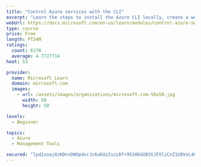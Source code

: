 ```yaml
---
title: "Control Azure services with the CLI"
excerpt: "Learn the steps to install the Azure CLI locally, create a website, and manage Azure resources using the CLI."
webUrl: https://docs.microsoft.com/en-us/learn/modules/control-azure-services-with-cli/
type: course
price: Free
length: PT34M
ratings:
  count: 6170
  average: 4.7727714
heat: 53

provider:
  name: Microsoft Learn
  domain: microsoft.com
  images:
    - url: /assets/images/organizations/microsoft.com-50x50.jpg
      width: 50
      height: 50

levels:
  - Beginner

topics:
  - Azure
  - Management Tools

secured: "lpd1xoaj0zKDn+DWOpdvrJc6uKUzIscLRf+951HbGO03tJFXliCnZ1U8VsL4QCIuYGGLABQTUBYwGyJTXyi4KLuVIohc6B4o9u5WcnMh20yc+alzEspwBMrtS0WDaSi7Drq9YOJNQnSsvtw4wz6E0SiEqWBgiqVTGN0lFGXGc1LXQy4qbIiwv9quNwYMbANRw5lQ0yXNcieuuQlWwoahiEv8GXD77ucyfBOzEs4pP77GI77Dzx2+D53/3ftVrtm9oxCMzJ8oE86dTBY8vmpM9JrH7tdsbyQ5aO0/nFeGJ1Bt/qDXLgGLj6d/K5ZF+zu48gQjjrH9m1TRAc5E/g9GIMeXvn/hvGa1asJjVe0sVwnVUutpJhVD+jllZz47nU24bVl5OGT/mBIlsb/+zaxshaINFEfy2LD3dtbMo6yRgLo=;OXeiXeDh8EzndbMz1flQ6g=="
---
```


